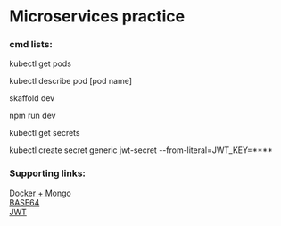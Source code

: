 # Microservices practice

<h3 align="left">cmd lists:</h3>

<p align="left">kubectl get pods</p>
<p align="left">kubectl describe pod [pod name]</p>
<p align="left">skaffold dev</p>
<p align="left">npm run dev</p>

<p align="left">kubectl get secrets</p>
<p align="left">kubectl create secret generic jwt-secret --from-literal=JWT_KEY=****</p>
<h3 align="left">Supporting links:</h3>

[Docker + Mongo](https://hub.docker.com/_/mongo) <br />
[BASE64](https://www.base64decode.org/)  <br />
[JWT](https://jwt.io/)  <br />
